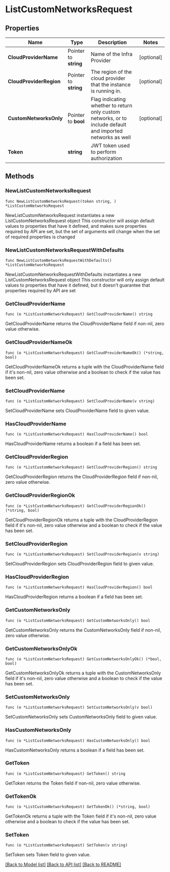 # ListCustomNetworksRequest

## Properties

Name | Type | Description | Notes
------------ | ------------- | ------------- | -------------
**CloudProviderName** | Pointer to **string** | Name of the Infra Provider | [optional] 
**CloudProviderRegion** | Pointer to **string** | The region of the cloud provider that the instance is running in. | [optional] 
**CustomNetworksOnly** | Pointer to **bool** | Flag indicating whether to return only custom networks, or to include default and imported networks as well | [optional] 
**Token** | **string** | JWT token used to perform authorization | 

## Methods

### NewListCustomNetworksRequest

`func NewListCustomNetworksRequest(token string, ) *ListCustomNetworksRequest`

NewListCustomNetworksRequest instantiates a new ListCustomNetworksRequest object
This constructor will assign default values to properties that have it defined,
and makes sure properties required by API are set, but the set of arguments
will change when the set of required properties is changed

### NewListCustomNetworksRequestWithDefaults

`func NewListCustomNetworksRequestWithDefaults() *ListCustomNetworksRequest`

NewListCustomNetworksRequestWithDefaults instantiates a new ListCustomNetworksRequest object
This constructor will only assign default values to properties that have it defined,
but it doesn't guarantee that properties required by API are set

### GetCloudProviderName

`func (o *ListCustomNetworksRequest) GetCloudProviderName() string`

GetCloudProviderName returns the CloudProviderName field if non-nil, zero value otherwise.

### GetCloudProviderNameOk

`func (o *ListCustomNetworksRequest) GetCloudProviderNameOk() (*string, bool)`

GetCloudProviderNameOk returns a tuple with the CloudProviderName field if it's non-nil, zero value otherwise
and a boolean to check if the value has been set.

### SetCloudProviderName

`func (o *ListCustomNetworksRequest) SetCloudProviderName(v string)`

SetCloudProviderName sets CloudProviderName field to given value.

### HasCloudProviderName

`func (o *ListCustomNetworksRequest) HasCloudProviderName() bool`

HasCloudProviderName returns a boolean if a field has been set.

### GetCloudProviderRegion

`func (o *ListCustomNetworksRequest) GetCloudProviderRegion() string`

GetCloudProviderRegion returns the CloudProviderRegion field if non-nil, zero value otherwise.

### GetCloudProviderRegionOk

`func (o *ListCustomNetworksRequest) GetCloudProviderRegionOk() (*string, bool)`

GetCloudProviderRegionOk returns a tuple with the CloudProviderRegion field if it's non-nil, zero value otherwise
and a boolean to check if the value has been set.

### SetCloudProviderRegion

`func (o *ListCustomNetworksRequest) SetCloudProviderRegion(v string)`

SetCloudProviderRegion sets CloudProviderRegion field to given value.

### HasCloudProviderRegion

`func (o *ListCustomNetworksRequest) HasCloudProviderRegion() bool`

HasCloudProviderRegion returns a boolean if a field has been set.

### GetCustomNetworksOnly

`func (o *ListCustomNetworksRequest) GetCustomNetworksOnly() bool`

GetCustomNetworksOnly returns the CustomNetworksOnly field if non-nil, zero value otherwise.

### GetCustomNetworksOnlyOk

`func (o *ListCustomNetworksRequest) GetCustomNetworksOnlyOk() (*bool, bool)`

GetCustomNetworksOnlyOk returns a tuple with the CustomNetworksOnly field if it's non-nil, zero value otherwise
and a boolean to check if the value has been set.

### SetCustomNetworksOnly

`func (o *ListCustomNetworksRequest) SetCustomNetworksOnly(v bool)`

SetCustomNetworksOnly sets CustomNetworksOnly field to given value.

### HasCustomNetworksOnly

`func (o *ListCustomNetworksRequest) HasCustomNetworksOnly() bool`

HasCustomNetworksOnly returns a boolean if a field has been set.

### GetToken

`func (o *ListCustomNetworksRequest) GetToken() string`

GetToken returns the Token field if non-nil, zero value otherwise.

### GetTokenOk

`func (o *ListCustomNetworksRequest) GetTokenOk() (*string, bool)`

GetTokenOk returns a tuple with the Token field if it's non-nil, zero value otherwise
and a boolean to check if the value has been set.

### SetToken

`func (o *ListCustomNetworksRequest) SetToken(v string)`

SetToken sets Token field to given value.



[[Back to Model list]](../README.md#documentation-for-models) [[Back to API list]](../README.md#documentation-for-api-endpoints) [[Back to README]](../README.md)


